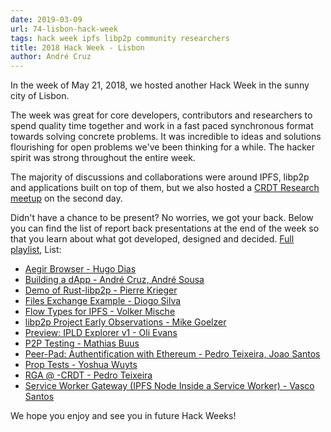 ```yaml
---
date: 2019-03-09
url: 74-lisbon-hack-week
tags: hack week ipfs libp2p community researchers
title: 2018 Hack Week - Lisbon
author: André Cruz
---
```


In the week of May 21, 2018, we hosted another Hack Week in the sunny city of Lisbon.

The week was great for core developers, contributors and researchers to spend quality time together and work in a fast paced synchronous format towards solving concrete problems. It was incredible to ideas and solutions flourishing for open problems we've been thinking for a while. The hacker spirit was strong throughout the entire week.

The majority of discussions and collaborations were around IPFS, libp2p and applications built on top of them, but we also hosted a [CRDT Research meetup](https://www.youtube.com/playlist?list=PLuhRWgmPaHtTVkko1ZTn-qcGb-n6EqHff) on the second day.

Didn't have a chance to be present? No worries, we got your back. Below you can find the list of report back presentations at the end of the week so that you learn about what got developed, designed and decided. [Full playlist](https://www.youtube.com/playlist?list=PLuhRWgmPaHtR1hDEAKYXtUguNBkg2qceQ), List:

- [Aegir Browser - Hugo Dias](https://youtu.be/SxYx6IiigIc)
- [Building a dApp - André Cruz, André Sousa](https://youtu.be/wKoLS_8pFb0)
- [Demo of Rust-libp2p - Pierre Krieger](https://youtu.be/cMCy7ZfxOtQ)
- [Files Exchange Example - Diogo Silva](https://youtu.be/WartUw3dD5U)
- [Flow Types for IPFS - Volker Mische](https://youtu.be/YPt28cHQwkg)
- [libp2p Project Early Observations - Mike Goelzer](https://youtu.be/WWOZrP-QMXQ)
- [Preview: IPLD Explorer v1 - Oli Evans](https://youtu.be/P9HnZslts6Q)
- [P2P Testing - Mathias Buus](https://youtu.be/rOFHwifVH-I)
- [Peer-Pad: Authentification with Ethereum - Pedro Teixeira, Joao Santos](https://youtu.be/yc10xRifTmQ)
- [Prop Tests - Yoshua Wuyts](https://youtu.be/EPgtvKMF7VQ)
- [RGA @ -CRDT - Pedro Teixeira](https://youtu.be/ON_L_B7OJZM)
- [Service Worker Gateway (IPFS Node Inside a Service Worker) - Vasco Santos](https://youtu.be/yg1yvylXEC0)

We hope you enjoy and see you in future Hack Weeks!
